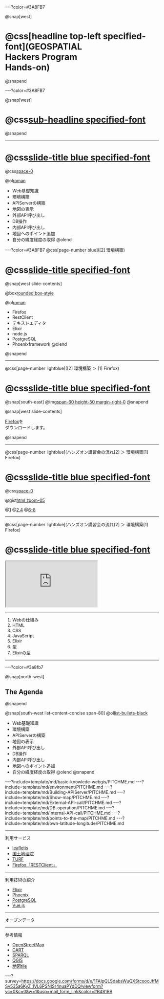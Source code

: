 ---?color=#3A8FB7

@snap[west]
# @css[headline top-left specified-font](GEOSPATIAL<br>Hackers Program<br>Hands-on)
@snapend

---?color=#3A8FB7

@snap[west]
# @css[sub-headline specified-font](オープンデータを<br>利用して<br>地図アプリを作ろう!)
@snapend

---
# @css[slide-title blue specified-font](ハンズオン講習会の流れ)

@css[space-0]()

@ol[roman](false)
- Web基礎知識
- 環境構築
- APIServerの構築
- 地図の表示
- 外部API呼び出し
- DB操作
- 内部API呼び出し
- 地図へのポイント追加
- 自分の緯度経度の取得
@olend

---?color=#3A8FB7
@css[page-number blue]([2] 環境構築)
# @css[slide-title specified-font](（例）環境構築)

@snap[west slide-contents]

@box[rounded box-style](今回の開発に必要なシステムやソフトウェアを、<br>自分のPCで使えるように準備します。)

@ol[roman](false)
- Firefox
- RestClient
- テキストエディタ
- Elixir
- node.js
- PostgreSQL
- Phoenixframework
@olend

@snapend

---
@css[page-number lightblue]([2] 環境構築 ＞ [1] Firefox)
# @css[slide-title blue specified-font](（例）Firefoxのダウンロード)

@snap[south-east]
@img[span-60 height-50 margin-right-0](template/img/environment/postgresql.png)
@snapend

@snap[west slide-contents]

<u>[Firefox](https://www.mozilla.org/ja/firefox/new/)</u>を<br>
ダウンロードします。

@snapend

---
@css[page-number lightblue](ハンズオン講習会の流れ[2] ＞ 環境構築[1] Firefox)
# @css[slide-title blue specified-font](（例）ソースコード)

@css[space-0]()

@gist[html zoom-05](Yoosuke/4b171606c9390418467b961085894915)

@[1](sample1)
@[2,4](sample2)
@[6-8](sample3)

---
@css[page-number lightblue](ハンズオン講習会の流れ[2] ＞ 環境構築[1] Firefox)
# @css[slide-title blue specified-font](（例）Webページを埋め込む)

<iframe class="iframe-style" src="http://nipponcolors.com/#chigusa"></iframe>

---
1. Webの仕組み
2. HTML
3. CSS
4. JavaScript
5. Elixir
6. 型
7. Elixirの型
---

---?color=#3a8fb7

@snap[north-west]
## The Agenda
@snapend

@snap[south-west list-content-concise span-80]
@ol[list-bullets-black](true)
- Web基礎知識
- 環境構築
- APIServerの構築
- 地図の表示
- 外部API呼び出し
- DB操作
- 内部API呼び出し
- 地図へのポイント追加
- 自分の緯度経度の取得
@olend
@snapend

---?include=template/md/basic-knowlede-webgis/PITCHME.md
---?include=template/md/environment/PITCHME.md
---?include=template/md/Building-APIServer/PITCHME.md
---?include=template/md/Show-map/PITCHME.md
---?include=template/md/External-API-call/PITCHME.md
---?include=template/md/DB-operation/PITCHME.md
---?include=template/md/Internal-API-call/PITCHME.md
---?include=template/md/points-to-the-map/PITCHME.md
---?include=template/md/own-latitude-longitude/PITCHME.md

---
利用サービス
* [leafletjs](https://leafletjs.com)
* [国土地理院](https://maps.gsi.go.jp)
* [TURF](http://turfjs.org/getting-started/)
* [Firefox「RESTClient」](https://addons.mozilla.org/ja/firefox/addon/restclient/)

---
利用技術の紹介
* [Elixir](https://elixir-lang.org/)
* [Phoenix](https://phoenixframework.org/)
* [PostgreSQL](https://www.postgresql.org/)
* [Vue.js](https://jp.vuejs.org/index.html)

---
オープンデータ

---
参考情報
* [OpenStreetMap](https://openstreetmap.jp)
* [CART](https://carto.com/)
* [SPARQL](https://www.slideshare.net/uedayou/web-apisparql)
* [QGIS](https://www.qgis.org/)
* [地図tile](https://wiki.openstreetmap.org/wiki/JA:%E3%82%BF%E3%82%A4%E3%83%AB)

---?survey=https://docs.google.com/forms/d/e/1FAIpQLSdabsWuQXStcoocJffMSv535a6KyZ_1VL6PSNISr4nuaPYdDQ/viewform?vc=0&c=0&w=1&usp=mail_form_link&color=#B481BB
